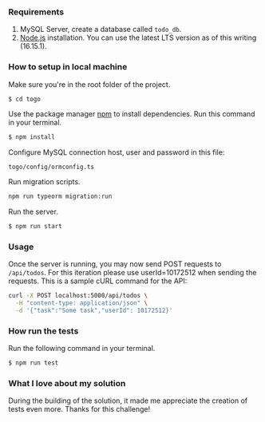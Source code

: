 ### Requirements

1. MySQL Server, create a database called `todo_db`.
2. [Node.js](https://nodejs.org/en/download/) installation. You can use the latest LTS version as of this writing (16.15.1).

### How to setup in local machine

Make sure you're in the root folder of the project.

```bash
$ cd togo
```

Use the package manager [npm](https://www.npmjs.com/) to install dependencies. Run this command in your terminal.

```bash
$ npm install
```

Configure MySQL connection host, user and password in this file:

```
togo/config/ormconfig.ts
```

Run migration scripts.

```bash
npm run typeorm migration:run
```

Run the server.

```bash
$ npm run start
```

### Usage

Once the server is running, you may now send POST requests to `/api/todos`.
For this iteration please use userId=10172512 when sending the requests. This is a sample cURL command for the API:

```bash
curl -X POST localhost:5000/api/todos \
  -H "content-type: application/json" \
  -d '{"task":"Some task","userId": 10172512}'
```

### How run the tests

Run the following command in your terminal.

```bash
$ npm run test
```

### What I love about my solution

During the building of the solution, it made me appreciate the creation of tests even more. Thanks for this challenge!
